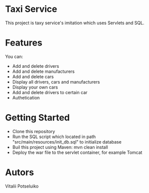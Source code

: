 # Taxi Service
This project is taxy service's imitation which uses Servlets and SQL.
# Features
You can:
- Add and delete drivers
- Add and delete manufacturers
- Add and delete cars
- Display all drivers, cars and manufacturers
- Display your own cars
- Add and delete drivers to certain car
- Authetication
# Getting Started
- Clone this repository
- Run the SQL script which located in path "src/main/resources/init_db.sql" to initialize database
- Buil this project using Maven: mvn clean install
- Deploy the war file to the servlet container, for example Tomcat
# Autors
  Vitalii Potseluiko
